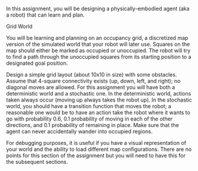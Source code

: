 In this assignment, you will be designing a physically-embodied agent (aka a robot) that can
learn and plan.

Grid World

You will be learning and planning on an occupancy grid, a discretized map version of the
simulated world that your robot will later use. Squares on the map should either be marked
as occupied or unoccupied. The robot will try to find a path through the unoccupied
squares from its starting position to a designated goal position.

Design a simple grid layout (about 10x10 in size) with some obstacles. Assume that
4-square connectivity exists (up, down, left, and right); no diagonal moves are allowed. For
this assignment you will have both a deterministic world and a stochastic one. In the
deterministic world, actions taken always occur (moving up always takes the robot up). In
the stochastic world, you should have a transition function that moves the robot; a
reasonable one would be to have an action take the robot where it wants to go with
probability 0.6, 0.1 probability of moving in each of the other directions, and 0.1 probability
of remaining in place. Make sure that the agent can never accidentally wander into
occupied regions.

For debugging purposes, it is useful if you have a visual representation of your world and
the ability to load different map configurations. There are no points for this section of the
assignment but you will need to have this for the subsequent sections. 
